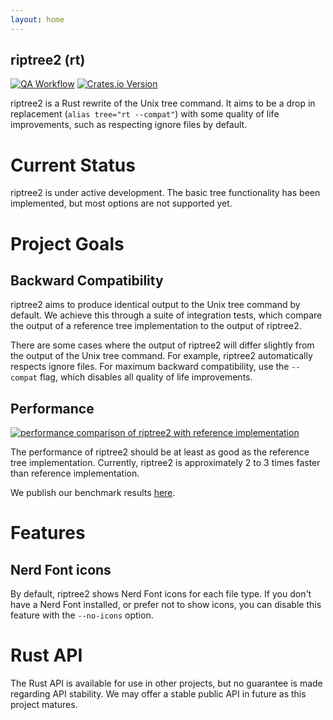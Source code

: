 ```yaml
---
layout: home
---
```


<!-- Content is copied from README.md during build -->


riptree2 (rt)
-------------

[![QA Workflow](https://github.com/bcheidemann/riptree2/actions/workflows/qa.yml/badge.svg)](https://github.com/bcheidemann/riptree2/actions/workflows/qa.yml)
[![Crates.io Version](https://img.shields.io/crates/v/riptree2)](https://crates.io/crates/riptree2)

riptree2 is a Rust rewrite of the Unix tree command. It aims to be a drop in
replacement (`alias tree="rt --compat"`) with some quality of life improvements,
such as respecting ignore files by default.

# Current Status

riptree2 is under active development. The basic tree functionality has been
implemented, but most options are not supported yet.

# Project Goals

## Backward Compatibility

riptree2 aims to produce identical output to the Unix tree command by default.
We achieve this through a suite of integration tests, which compare the output
of a reference tree implementation to the output of riptree2.

There are some cases where the output of riptree2 will differ slightly from the
output of the Unix tree command. For example, riptree2 automatically respects
ignore files. For maximum backward compatibility, use the `--compat` flag, which
disables all quality of life improvements.

## Performance

[![performance comparison of riptree2 with reference implementation](https://bcheidemann.github.io/riptree2/criterion/cli_nested_dirs/report/violin.svg)](https://bcheidemann.github.io/riptree2/criterion/report/index.html)

The performance of riptree2 should be at least as good as the reference tree
implementation. Currently, riptree2 is approximately 2 to 3 times faster than
reference implementation.

We publish our benchmark results [here](https://bcheidemann.github.io/riptree2/criterion/report/).

# Features

## Nerd Font icons

By default, riptree2 shows Nerd Font icons for each file type. If you don't
have a Nerd Font installed, or prefer not to show icons, you can disable this
feature with the `--no-icons` option.

# Rust API

The Rust API is available for use in other projects, but no guarantee is made
regarding API stability. We may offer a stable public API in future as this
project matures.
